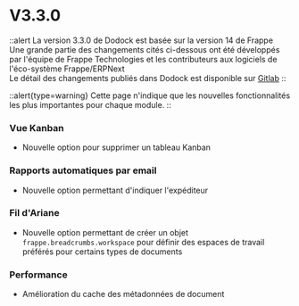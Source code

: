 # V3.3.0

::alert
La version 3.3.0 de Dodock est basée sur la version 14 de Frappe  
Une grande partie des changements cités ci-dessous ont été développés par l'équipe de Frappe Technologies et les contributeurs aux logiciels de l'éco-système Frappe/ERPNext  
Le détail des changements publiés dans Dodock est disponible sur [Gitlab](https://gitlab.com/dokos/dodock/-/releases/v3.3.0)
::

::alert{type=warning}
Cette page n'indique que les nouvelles fonctionnalités les plus importantes pour chaque module.
::

### Vue Kanban

- Nouvelle option pour supprimer un tableau Kanban

### Rapports automatiques par email

- Nouvelle option permettant d'indiquer l'expéditeur

### Fil d'Ariane

- Nouvelle option permettant de créer un objet `frappe.breadcrumbs.workspace` pour définir des espaces de travail préférés pour certains types de documents

### Performance

- Amélioration du cache des métadonnées de document